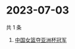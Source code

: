 # 2023-07-03

共 1 条

<!-- BEGIN -->
<!-- 最后更新时间 Mon Jul 03 2023 02:11:00 GMT+0800 (China Standard Time) -->

1. [中国女篮夺亚洲杯冠军](https://www.zhihu.com/search?q=中国女篮夺亚洲杯冠军)

<!-- END -->

